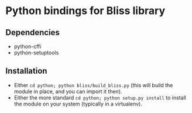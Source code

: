 Python bindings for Bliss library
=================================

## Dependencies

* python-cffi
* python-setuptools


## Installation

* Either `cd python; python bliss/build_bliss.py` (this will build the module in place, and you can import it then).
* Either the more standard `cd python; python setup.py install` to install the module on your system (typically in a virtualenv).
